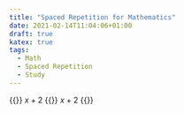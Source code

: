 ```yaml
---
title: "Spaced Repetition for Mathematics"
date: 2021-02-14T11:04:06+01:00
draft: true
katex: true
tags:
  - Math
  - Spaced Repetition
  - Study
---
```


<!--more-->

{{<box>}}
$x + 2$
{{<divider>}}
$x + 2$
{{</box>}}